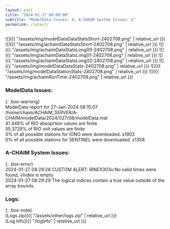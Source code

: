 ```yaml
---
layout: post
title: "2024-01-27 08:00:00"
subtitle: "ModelData Issues: 4; A-CHAIM System Issues: 2"
permalink: /latest/
---
```


![]({{ "/assets/img/modelDataDataStatsShort-2402708.png" | relative_url }})
![]({{ "/assets/img/achaimDataStatsShort-2402708.png" | relative_url }})
![]({{ "/assets/img/achaimDataStatsLong00-2402708.png" | relative_url }})
![]({{ "/assets/img/achaimDataStatsLong01-2402708.png" | relative_url }})
![]({{ "/assets/img/achaimDataStatsLong02-2402708.png" | relative_url }})
![]({{ "/assets/img/modelDataDataStats-2402708.png" | relative_url }})
![]({{ "/assets/img/modelDataStationStats-2402708.png" | relative_url }})
![]({{ "/assets/img/achaimRunTime-2402708.png" | relative_url }})


### ModelData Issues:  
  
{: .box-warning}  
 ModelData report for 27-Jan-2024 08:15:07   
 /home/chaim/ACHAIM_SERVER/A-CHAIM/modelData/2024/027/08/modelData.mat   
 41.448% of RIO absoprtion values are finite   
 55.3728% of RIO volt values are finite   
 0% of all possible stations for IONO were downloaded. x1903   
 0% of all possible stations for SENTINEL were downloaded. x1358   
  
### A-CHAIM System Issues:  
  
{: .box-error}  
2024-01-27 08:29:28 CUSTOM ALERT: RINEX303o:No valid times were found, vIndex is empty  
2024-01-27 08:29:29 The logical indices contain a true value outside of the array bounds.  

### Logs:  
  
{: .box-note}  
[Logs.zip]({{ "/assets/other/logs.zip" | relative_url }})  
[Log Info]({{ "/logInfo" | relative_url }})  
